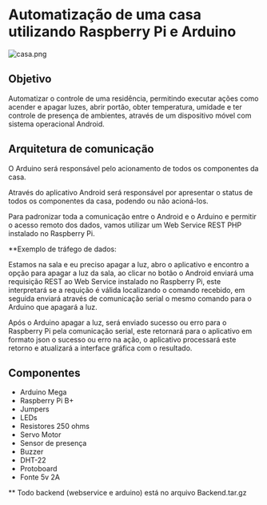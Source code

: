 # Automatização de uma casa utilizando Raspberry Pi e Arduino #

![casa.png](https://bitbucket.org/repo/LkBGKL/images/3043635937-casa.png)

## Objetivo ##
Automatizar o controle de uma residência, permitindo executar ações como acender e apagar luzes, abrir portão, obter temperatura, umidade e ter controle de presença de ambientes, através de um dispositivo móvel com sistema operacional Android.


## Arquitetura de comunicação ##
O Arduino será responsável pelo acionamento de todos os componentes da casa.


Através do aplicativo Android será responsável por apresentar o status de todos os componentes da casa, podendo ou não acioná-los.


Para padronizar toda a comunicação entre o Android e o Arduino e permitir o acesso remoto dos dados, vamos utilizar um Web Service REST PHP instalado no Raspberry Pi.


**Exemplo de tráfego de dados:

Estamos na sala e eu preciso apagar a luz, abro o aplicativo e encontro a opção para apagar a luz da sala, ao clicar no botão o Android enviará uma requisição REST ao Web Service instalado no Raspberry Pi, este interpretará se a requição é válida localizando o comando recebido, em seguida enviará através de comunicação serial o mesmo comando para o Arduino que apagará a luz. 


Após o Arduino apagar a luz, será enviado sucesso ou erro para o Raspberry Pi pela comunicação serial, este retornará para o aplicativo em formato json o sucesso ou erro na ação, o aplicativo processará este retorno e atualizará a interface gráfica com o resultado.


## Componentes ##
* Arduino Mega
* Raspberry Pi B+
* Jumpers
* LEDs
* Resistores 250 ohms
* Servo Motor
* Sensor de presença
* Buzzer
* DHT-22
* Protoboard
* Fonte 5v 2A

** Todo backend (webservice e arduino) está no arquivo Backend.tar.gz
